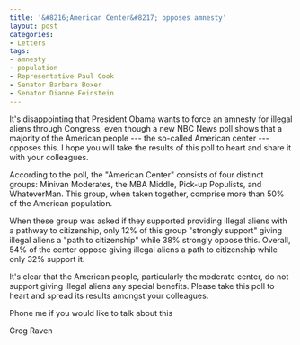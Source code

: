 ```yaml
---
title: '&#8216;American Center&#8217; opposes amnesty'
layout: post
categories:
- Letters
tags:
- amnesty
- population
- Representative Paul Cook
- Senator Barbara Boxer
- Senator Dianne Feinstein
---
```


It's disappointing that President Obama wants to force an amnesty for illegal aliens through Congress, even though a new NBC News poll shows that a majority of the American people --- the so-called American center --- opposes this. I hope you will take the results of this poll to heart and share it with your colleagues.  
  
According to the poll, the "American Center" consists of four distinct groups: Minivan Moderates, the MBA Middle, Pick-up Populists, and WhateverMan. This group, when taken together, comprise more than 50% of the American population.

When these group was asked if they supported providing illegal aliens with a pathway to citizenship, only 12% of this group "strongly support" giving illegal aliens a "path to citizenship" while 38% strongly oppose this. Overall, 54% of the center oppose giving illegal aliens a path to citizenship while only 32% support it.

It's clear that the American people, particularly the moderate center, do not support giving illegal aliens any special benefits. Please take this poll to heart and spread its results amongst your colleagues.

Phone me if you would like to talk about this

Greg Raven